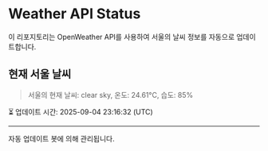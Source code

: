 
# Weather API Status

이 리포지토리는 OpenWeather API를 사용하여 서울의 날씨 정보를 자동으로 업데이트합니다.

## 현재 서울 날씨
> 서울의 현재 날씨: clear sky, 온도: 24.61°C, 습도: 85%

⏳ 업데이트 시간: 2025-09-04 23:16:32 (UTC)

---
자동 업데이트 봇에 의해 관리됩니다.
